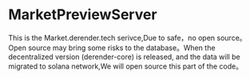 # MarketPreviewServer
This is the Market.derender.tech serivce,Due to safe，no open source。Open source may bring some risks to the database。When the decentralized version (derender-core) is released, and the data will be migrated to solana network,We will open source this part of the code。
